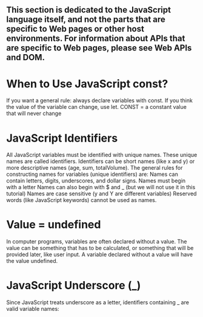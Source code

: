 ## This section is dedicated to the JavaScript language itself, and not the parts that are specific to Web pages or other host environments. For information about APIs that are specific to Web pages, please see Web APIs and DOM.

# When to Use JavaScript const?
If you want a general rule: always declare variables with const.
If you think the value of the variable can change, use let.
CONST = a constant value that will never change


# JavaScript Identifiers
All JavaScript variables must be identified with unique names.
These unique names are called identifiers.
Identifiers can be short names (like x and y) or more descriptive names (age, sum, totalVolume).
The general rules for constructing names for variables (unique identifiers) are:
Names can contain letters, digits, underscores, and dollar signs.
Names must begin with a letter
Names can also begin with $ and _ (but we will not use it in this tutorial)
Names are case sensitive (y and Y are different variables)
Reserved words (like JavaScript keywords) cannot be used as names.


# Value = undefined
In computer programs, variables are often declared without a value. The value can be something that has to be calculated, or something that will be provided later, like user input.
A variable declared without a value will have the value undefined.

# JavaScript Underscore (_)
Since JavaScript treats underscore as a letter, identifiers containing _ are valid variable names:
